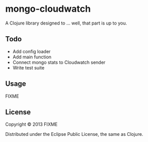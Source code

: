 # mongo-cloudwatch

A Clojure library designed to ... well, that part is up to you.

## Todo

- Add config loader
- Add main function
- Connect mongo stats to Cloudwatch sender
- Write test suite

## Usage

FIXME

## License

Copyright © 2013 FIXME

Distributed under the Eclipse Public License, the same as Clojure.
